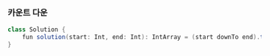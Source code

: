 ### 카운트 다운
```java
class Solution {
    fun solution(start: Int, end: Int): IntArray = (start downTo end).toList().toIntArray()
}
```